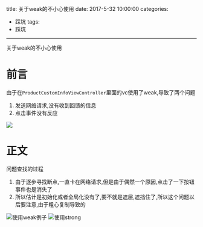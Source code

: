 title: 关于weak的不小心使用
date: 2017-5-32 10:00:00
categories: 
- 踩坑
tags: 
- 踩坑

---

关于weak的不小心使用


# 前言

由于在`ProductCustomInfoViewController`里面的vc使用了weak,导致了两个问题
1. 发送网络请求,没有收到回馈的信息
2. 点击事件没有反应

![](http://okbqg56m9.bkt.clouddn.com/Snip20170531_1.png)

# 正文

问题查找的过程
1. 由于逐步寻找断点,一直卡在网络请求,但是由于偶然一个原因,点击了一下按钮事件也是消失了
2. 所以估计是初始化或者全局化没有了,要不就是遮层,遮挡住了,所以这个问题以后要注意,由于粗心复制导致的

![使用weak例子](http://okbqg56m9.bkt.clouddn.com/3.gif)
![使用strong](http://okbqg56m9.bkt.clouddn.com/2.gif)

